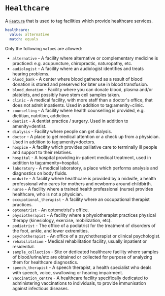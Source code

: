 # `Healthcare`

A [`Feature`](../settings/feature.md) that is used to tag facilities which provide healthcare services.

```yml
healthcare:
  value: alternative
  match: equals
```

Only the following `value`s are allowed:

* `alternative` - A facility where alternative or complementary medicine is practiced: e.g. acupuncture, chiropractic, naturopathy, etc.
* `audiologist` - A facility where an audiologist identifies and treats hearing problems.
* `blood_bank` - A center where blood gathered as a result of blood donation is stored and preserved for later use in blood transfusion.
* `blood_donation` - Facility where you can donate blood, plasma and/or platelets, and possibly have stem cell samples taken.
* `clinic` - A medical facility, with more staff than a doctor's office, that does not admit inpatients. Used in addition to tag:amenity=clinic.
* `counselling` - A facility where health counselling is provided, e.g. dietitian, nutrition, addiction.
* `dentist` - A dentist practice / surgery. Used in addition to amenity=dentist.
* `dialysis` - Facility where people can get dialysis.
* `doctor` - A place to get medical attention or a check up from a physician. Used in addition to tag:amenity=doctors.
* `hospice` - A facility which provides palliative care to terminally ill people and support to their relatives.
* `hospital` - A hospital providing in-patient medical treatment, used in addition to tag:amenity=hospital.
* `laboratory` - A medical laboratory, a place which performs analysis and diagnostics on body fluids.
* `midwife` - A facility where healthcare is provided by a midwife, a health professional who cares for mothers and newborns around childbirth.
* `nurse` - A facility where a trained health professional (nurse) provides healthcare, who is not a physician.
* `occupational_therapist` - A facility where an occupational therapist practices.
* `optometrist` - An optometrist's office.
* `physiotherapist` - A facility where a physiotherapist practices physical therapy (kinesiology, exercise, mobilization, etc).
* `podiatrist` - The office of a podiatrist for the treatment of disorders of the foot, ankle, and lower extremities.
* `psychotherapist` - An office of a psychotherapist or clinical psychologist.
* `rehabilitation` - Medical rehabilitation facility, usually inpatient or residential.
* `sample_collection` - Site or dedicated healthcare facility where samples of blood/urine/etc are obtained or collected for purpose of analyzing them for healthcare diagnostics.
* `speech_therapist` - A speech therapist, a health specialist who deals with speech, voice, swallowing or hearing impairment.
* `vaccination_centre` - A healthcare facility specifically dedicated to administering vaccinations to individuals, to provide immunisation against infectious diseases.
